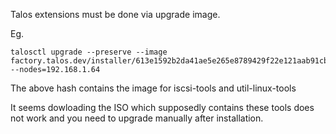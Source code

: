 Talos extensions must be done via upgrade image.

Eg.

```
talosctl upgrade --preserve --image factory.talos.dev/installer/613e1592b2da41ae5e265e8789429f22e121aab91cb4deb6bc3c0b6262961245:v1.10.6 --nodes=192.168.1.64
```

The above hash contains the image for iscsi-tools and util-linux-tools

It seems dowloading the ISO which supposedly contains these tools does not work and you need to upgrade manually after installation.